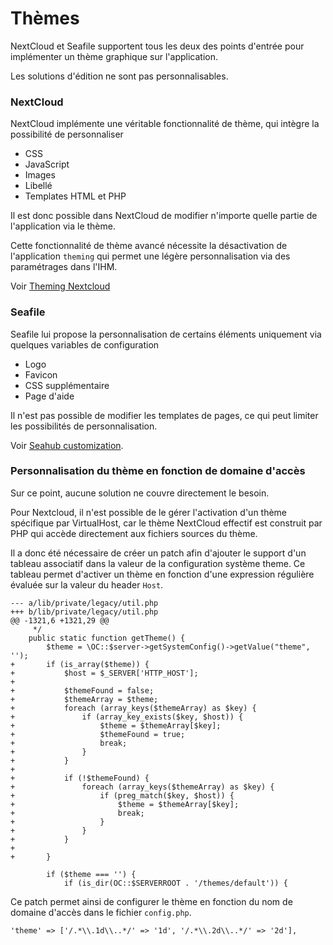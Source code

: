 Thèmes
======

NextCloud et Seafile supportent tous les deux des points d'entrée pour implémenter un thème graphique sur l'application.

Les solutions d'édition ne sont pas personnalisables.

### NextCloud

NextCloud implémente une véritable fonctionnalité de thème, qui intègre la possibilité de personnaliser

 - CSS
 - JavaScript
 - Images
 - Libellé
 - Templates HTML et PHP

Il est donc possible dans NextCloud de modifier n'importe quelle partie de l'application via le thème.

Cette fonctionnalité de thème avancé nécessite la désactivation de l'application `theming` qui permet une légère 
personnalisation via des paramétrages dans l'IHM.

Voir [Theming Nextcloud](https://docs.nextcloud.com/server/stable/developer_manual/core/theming.html)

### Seafile

Seafile lui propose la personnalisation de certains éléments uniquement via quelques variables de configuration

- Logo
- Favicon
- CSS supplémentaire
- Page d'aide

Il n'est pas possible de modifier les templates de pages, ce qui peut limiter les possibilités de personnalisation.

Voir [Seahub customization](https://manual.Seafile.com/config/seahub_customization.html).

### Personnalisation du thème en fonction de domaine d'accès

Sur ce point, aucune solution ne couvre directement le besoin.

Pour Nextcloud, il n'est possible de le gérer l'activation d'un thème spécifique par VirtualHost, car le thème 
NextCloud effectif est construit par PHP qui accède directement aux fichiers sources du thème.

Il a donc été nécessaire de créer un patch afin d'ajouter le support d'un tableau associatif dans la valeur de la 
configuration système theme. Ce tableau permet d'activer un thème en fonction d'une expression régulière évaluée sur la 
valeur du header `Host`.

```
--- a/lib/private/legacy/util.php
+++ b/lib/private/legacy/util.php
@@ -1321,6 +1321,29 @@
 	 */
 	public static function getTheme() {
 		$theme = \OC::$server->getSystemConfig()->getValue("theme", '');
+		if (is_array($theme)) {
+			$host = $_SERVER['HTTP_HOST'];
+
+			$themeFound = false;
+			$themeArray = $theme;
+			foreach (array_keys($themeArray) as $key) {
+				if (array_key_exists($key, $host)) {
+					$theme = $themeArray[$key];
+					$themeFound = true;
+					break;
+				}
+			}
+
+			if (!$themeFound) {
+				foreach (array_keys($themeArray) as $key) {
+					if (preg_match($key, $host)) {
+						$theme = $themeArray[$key];
+						break;
+					}
+				}
+			}
+
+		}
 
 		if ($theme === '') {
 			if (is_dir(OC::$SERVERROOT . '/themes/default')) {
```

Ce patch permet ainsi de configurer le thème en fonction du nom de domaine d'accès dans le fichier `config.php`.

```
'theme' => ['/.*\\.1d\\..*/' => '1d', '/.*\\.2d\\..*/' => '2d'],
```